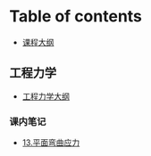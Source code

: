 # Table of contents

- [课程大纲](README.md)

## 工程力学

- [工程力学大纲](工程力学课程笔记/summary.md)

### 课内笔记

- [13.平面弯曲应力](工程力学课程笔记/13-平面弯曲应力.md)
